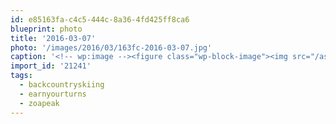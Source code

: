 ```yaml
---
id: e85163fa-c4c5-444c-8a36-4fd425ff8ca6
blueprint: photo
title: '2016-03-07'
photo: '/images/2016/03/163fc-2016-03-07.jpg'
caption: '<!-- wp:image --><figure class="wp-block-image"><img src="/assets/images/2016/03/163fc-2016-03-07.jpg" /></figure><!-- /wp:image --><!-- wp:paragraph --><p>In search of sunshine #backcountryskiing #earnyourturns #zoapeak</p><!-- /wp:paragraph -->'
import_id: '21241'
tags:
  - backcountryskiing
  - earnyourturns
  - zoapeak
---
```

